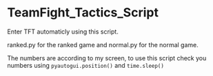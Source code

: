 # TeamFight_Tactics_Script

Enter TFT automaticly using this script.

ranked.py for the ranked game and normal.py for the normal game.

The numbers are according to my screen, to use this script check you numbers using ```pyautogui.position()``` and ```time.sleep()```
